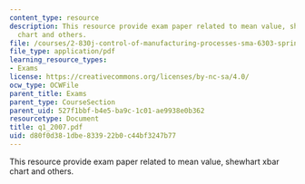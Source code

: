 ```yaml
---
content_type: resource
description: This resource provide exam paper related to mean value, shewhart xbar
  chart and others.
file: /courses/2-830j-control-of-manufacturing-processes-sma-6303-spring-2008/d80f0d381dbe833922b0c44bf3247b77_q1_2007.pdf
file_type: application/pdf
learning_resource_types:
- Exams
license: https://creativecommons.org/licenses/by-nc-sa/4.0/
ocw_type: OCWFile
parent_title: Exams
parent_type: CourseSection
parent_uid: 527f1bbf-b4e5-ba9c-1c01-ae9938e0b362
resourcetype: Document
title: q1_2007.pdf
uid: d80f0d38-1dbe-8339-22b0-c44bf3247b77
---
```

This resource provide exam paper related to mean value, shewhart xbar chart and others.